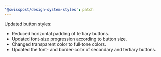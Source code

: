 ```yaml
---
'@swisspost/design-system-styles': patch
---
```


Updated button styles:

- Reduced horizontal padding of tertiary buttons.
- Updated font-size progression according to button size.
- Changed transparent color to full-tone colors.
- Updated the font- and border-color of secondary and tertiary buttons.
